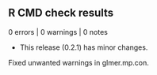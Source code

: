 ## R CMD check results

0 errors | 0 warnings | 0 notes

* This release (0.2.1) has minor changes.

Fixed unwanted warnings in glmer.mp.con.
